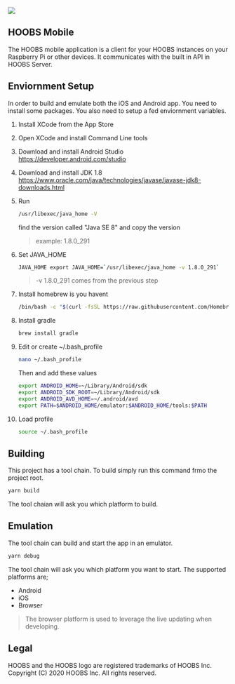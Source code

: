 ![](https://raw.githubusercontent.com/hoobs-org/HOOBS/master/docs/logo.png)

## HOOBS Mobile
The HOOBS mobile application is a client for your HOOBS instances on your Raspberry Pi or other devices. It communicates with the built in API in HOOBS Server.

## Enviornment Setup
In order to build and emulate both the iOS and Android app. You need to install some packages. You also need to setup a fed enviornment variables.

 1. Install XCode from the App Store

 2. Open XCode and install Command Line tools

 3. Download and install Android Studio
    https://developer.android.com/studio

 4. Download and install JDK 1.8
   https://www.oracle.com/java/technologies/javase/javase-jdk8-downloads.html

 5. Run
    ```sh
    /usr/libexec/java_home -V
    ```

    find the version called "Java SE 8" and copy the version
    > example: 1.8.0_291

 6. Set JAVA_HOME
    ```sh
    JAVA_HOME export JAVA_HOME=`/usr/libexec/java_home -v 1.8.0_291`
    ```

    > -v 1.8.0_291 comes from the previous step

 7. Install homebrew is you havent
    ```sh
    /bin/bash -c "$(curl -fsSL https://raw.githubusercontent.com/Homebrew/install/HEAD/install.sh)"
    ```

 8. Install gradle
    ```sh
    brew install gradle
    ```

 9. Edit or create ~/.bash_profile
    ```sh
    nano ~/.bash_profile
    ```

    Then and add these values
    ```sh
    export ANDROID_HOME=~/Library/Android/sdk
    export ANDROID_SDK_ROOT=~/Library/Android/sdk
    export ANDROID_AVD_HOME=~/.android/avd
    export PATH=$ANDROID_HOME/emulator:$ANDROID_HOME/tools:$PATH
    ```

10. Load profile
    ```sh
    source ~/.bash_profile
    ```

## Building
This project has a tool chain. To build simply run this command frmo the project root.

```sh
yarn build
```

The tool chaian will ask you which platform to build.

## Emulation
The tool chain can build and start the app in an emulator.

```sh
yarn debug
```

The tool chain will ask you which platform you want to start. The supported platforms are;
* Android
* iOS
* Browser

> The browser platform is used to leverage the live updating when developing.

## Legal
HOOBS and the HOOBS logo are registered trademarks of HOOBS Inc. Copyright (C) 2020 HOOBS Inc. All rights reserved.
